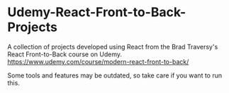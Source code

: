# Udemy-React-Front-to-Back-Projects

A collection of projects developed using React from the Brad Traversy's React Front-to-Back course on Udemy.
https://www.udemy.com/course/modern-react-front-to-back/

Some tools and features may be outdated, so take care if you want to run this.
